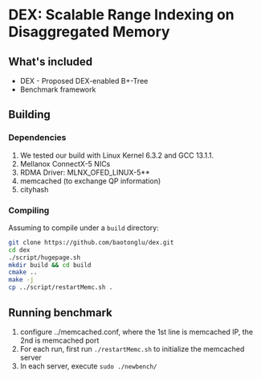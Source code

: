 # DEX: Scalable Range Indexing on Disaggregated Memory

## What's included

- DEX - Proposed DEX-enabled B+-Tree
- Benchmark framework

## Building

### Dependencies
1. We tested our build with Linux Kernel 6.3.2 and GCC 13.1.1.
2. Mellanox ConnectX-5 NICs
3. RDMA Driver: MLNX_OFED_LINUX-5**
4. memcached (to exchange QP information)
5. cityhash

### Compiling
Assuming to compile under a `build` directory:
```bash
git clone https://github.com/baotonglu/dex.git
cd dex
./script/hugepage.sh
mkdir build && cd build
cmake .. 
make -j
cp ../script/restartMemc.sh .
```

## Running benchmark

1. configure ../memcached.conf, where the 1st line is memcached IP, the 2nd is memcached port
2. For each run, first run `./restartMemc.sh` to initialize the memcached server
3. In each server, execute `sudo ./newbench/`
